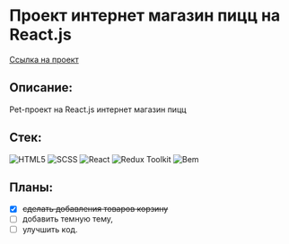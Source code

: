 # Проект интернет магазин пицц на React.js

[Ссылка на проект](https://sainozhenko.github.io/interviewProject)

## Описание:

Pet-проект на React.js интернет магазин пицц

## Стек:

![HTML5](https://img.shields.io/badge/HTML5-333?style=for-the-badge&logo=html5&logoColor=E34F26)
![SCSS](https://img.shields.io/badge/SASS-333?style=for-the-badge&logo=sass&logoColor=CC6699)
![React](https://img.shields.io/badge/React-333?style=for-the-badge&logo=react&logoColor=60dff4)
![Redux Toolkit](https://img.shields.io/badge/Redux&nbsp;Toolkit-333?style=for-the-badge&logo=redux&logoColor=7549bc)
![Bem](https://img.shields.io/badge/-Бэм-333?style=for-the-badge&logo=bem&logoColor=fff)

## Планы:

- [X] ~~сделать добавления товаров корзину~~
- [ ] добавить темную тему, 
- [ ] улучшить код.
